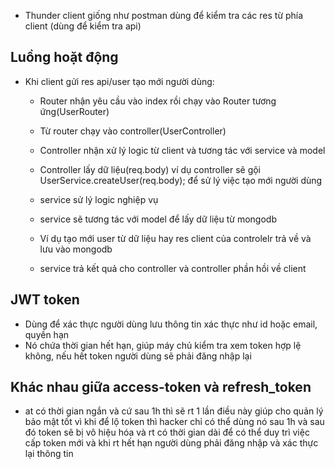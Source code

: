 - Thunder client giống như postman dùng để kiểm tra các res từ phía client (dùng để kiểm tra api)


## Luồng hoặt động
- Khi client gửi res api/user tạo mới người dùng:
    + Router nhận yêu cầu vào index rồi chạy vào Router tương ứng(UserRouter)
    + Từ router chạy vào controller(UserController) 

    + Controller nhận xử lý logic từ client và tương tác với service và model
    + Controller lấy dữ liệu(req.body) ví dụ controller sẽ gội UserService.createUser(req.body); để sử lý việc tạo mới người dùng
    + service sử lý logic nghiệp vụ 
    + service sẽ tương tác với model để lấy dữ liệu từ mongodb 
    + Ví dụ tạo mới user từ dữ liệu hay res client của controlelr trả về và lưu vào mongodb
    + service trả kết quả cho controller và controller phần hồi về client


## JWT token
- Dùng để xác thực người dùng lưu thông tin xác thực như id hoặc email,  quyền hạn
- Nó chứa thời gian hết hạn, giúp máy chủ kiểm tra xem token hợp lệ không, nếu hết token người dùng sẽ phải đăng nhập lại

## Khác nhau giữa access-token và refresh_token
- at có thời gian ngắn và cứ sau 1h thì sẽ rt 1 lần điều này giúp cho quản lý bảo mật tốt vì khi để lộ token thì hacker chỉ có thể dùng nó sau 1h và sau đó token sẽ bị vô hiệu hóa và rt có thời gian dài để có thể duy trì việc cấp token mới và khi rt hết hạn người dùng phải đăng nhập và xác thực lại thông tin